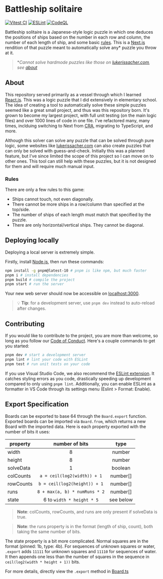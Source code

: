 # Battleship solitaire

[![Vitest CI](https://github.com/gnattily/battleship-solitaire/actions/workflows/vitest.yml/badge.svg)](https://github.com/gnattily/battleship-solitaire/actions/workflows/vitest.yml)
[![ESLint](https://github.com/lgrom/battleship-solitaire/actions/workflows/eslint.yml/badge.svg)](https://github.com/lgrom/battleship-solitaire/actions/workflows/eslint.yml)
[![CodeQL](https://github.com/gnattily/battleship-solitaire/actions/workflows/github-code-scanning/codeql/badge.svg)](https://github.com/gnattily/battleship-solitaire/actions/workflows/github-code-scanning/codeql)

Battleship solitaire is a Japanese-style logic puzzle in which one deduces the positions of ships
based on the number in each row and column, the number of each length of ship, and some basic [rules](#Rules).
This is a [Next.js](https://nextjs.org) rendition of that puzzle meant to automatically solve any*
puzzle you throw at it.

> \*_Cannot solve hardmode puzzles like those on [lukerissacher.com](https://lukerissacher.com/battleships),
> see [about](#about)_

## About
This repository served primarily as a vessel through which I learned [React.js](https://react.dev).
This was a logic puzzle that I did extensively in elementary school. The idea of creating a tool to
automatically solve these simple puzzles seemed like a great small project, and thus was this
repository born. It's grown to become my largest project, with full unit testing (on the main logic
files) and over 1000 lines of code in one file. I've refactored many, many times, inclduing switching
to Next from [CRA](https://create-react-app.dev/), migrating to TypeScript, and more.

Although this solver can solve any puzzle that can be solved through pure logic, some websites like
[lukerissacher.com](https://lukerissacher.com/battleships) can also create puzzles that can only be
solved with guess-and-check. Initially this was a planned feature, but I've since limited the scope
of this project so I can move on to other ones. This tool can still help with these puzzles, but it
is not designed for them and will require much manual input.

### Rules
There are only a few rules to this game:
- Ships cannot touch, not even diagonally.
- There cannot be more ships in a row/column than specified at the top/side.
- The number of ships of each length must match that specified by the puzzle.
- There are only horizontal/vertical ships. They cannot be diagonal.

## Deploying locally
Deploying a local server is extremely simple.

Firstly, install [Node.js](https://nodejs.org/), then run these commands:
```sh
npm install -g pnpm@latest-10 # pnpm is like npm, but much faster
pnpm i # install dependencies
pnpm build # compile the project
pnpm start # run the server
```
Your new web server should now be accessible on [localhost:3000](http://localhost:3000).

> 💡 **Tip**: for a development server, use `pnpm dev` instead to auto-reload after changes.

## Contributing
If you would like to contribute to the project, you are more than welcome, so long as you follow our
[Code of Conduct](./CODE_OF_CONDUCT.md). Here's a couple commands to get you started:

```sh
pnpm dev # start a development server
pnpm lint # lint your code with ESLint
pnpm test # run unit tests on your code
```

If you use Visual Studio Code, we also recommend the [ESLint extension](https://marketplace.visualstudio.com/items?itemName=dbaeumer.vscode-eslint).
It catches styling errors as you code, drastically speeding up development compared to only using
`pnpm lint`. Additionally, you can enable ESLint as a formatter in VS Code through its settings menu
(Eslint > Format: Enable).

## Export Specification
Boards can be exported to base 64 through the `Board.export` function. Exported boards can be imported
via `Board.from`, which returns a new Board with the imported data. Here is each property exported with
the number of bits it uses:

| property  |        number of bits         |    type   |
|-----------|:-----------------------------:|:---------:|
| width     |              8                |   number  |
| height    |              8                |   number  |
| solveData |              1                |  boolean  |
| colCounts | `a = ceil(log2(width)) + 1`   |  number[] |
| rowCounts | `b = ceil(log2(height)) + 1`  |  number[] |
| runs      | `8 + max(a, b) * numRuns * 2` |  number[] |
| state     | 6 to `width * height * 5`     | see below |

> **Note**: colCounts, rowCounts, and runs are only present if solveData is true.

> **Note**: the runs property is in the format (length of ship, count), both taking the same
> number of bits.

The state property is a bit more complicated. Normal squares are in the format (pinned: 1b, type:
4b). For sequences of unknown squares or water, `.export` adds `11111` for unknown squares and
`11110` for sequences of water. It then appends one less than the number of squares in the sequence
in `ceil(log2(width * height + 1))` bits.

For more details, directly view the `.export` method in [Board.ts](./src/app/_board/Board.ts)
